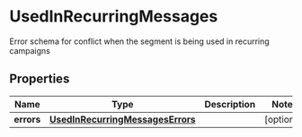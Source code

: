 

# UsedInRecurringMessages

Error schema for conflict when the segment is being used in recurring campaigns

## Properties

| Name | Type | Description | Notes |
|------------ | ------------- | ------------- | -------------|
|**errors** | [**UsedInRecurringMessagesErrors**](UsedInRecurringMessagesErrors.md) |  |  [optional] |



